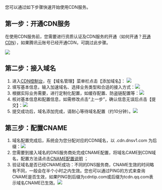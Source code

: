 您可以通过如下步骤快速开始使用CDN服务。



## 第一步：开通CDN服务

在使用CDN服务前，您需要进行资质认证及CDN服务的开通（如何开通？[开通CDN](https://github.com/tencentyun/qcloud-documents/blob/master/product/%E5%AD%98%E5%82%A8%E4%B8%8ECDN/%E5%86%85%E5%AE%B9%E5%88%86%E5%8F%91%E7%BD%91%E7%BB%9C/new-04.%20%E5%BF%AB%E9%80%9F%E5%85%A5%E9%97%A8)），如果腾讯云账号已经开通CDN，可跳过此步骤。

![](https://mccdn.qcloud.com/static/img/d5c70cd18181ccfc2877b33a4f558015/image.png)

## 第二步：接入域名

1. 进入[CDN控制台](https://console.qcloud.com/cdn)，在【域名管理】菜单栏点击【添加域名】：	![](https://mccdn.qcloud.com/static/img/aab5853c8e017d5abe14b043a5b3afab/image.png)
2. 填写基本信息，输入加速域名、选择业务类型和合适的接入方式：![](https://mccdn.qcloud.com/static/img/51963c24685f4ca9bcff6adb755e3578/image.png)
3. 根据实际业务需要，进行定制化配置，如缓存配置、防盗链配置等：![](https://mccdn.qcloud.com/static/img/7c6a1d69406e92c51c9b0296e9c5e306/image.png)
4. 核对基本信息和配置信息，如需修改点击“上一步”，确认信息无误后点击【提交】：![](https://mccdn.qcloud.com/static/img/cfcc85c013aaffa8583ab437c489af37/image.png)
5. 提交成功后，域名添加完成，请耐心等待域名配置（约10分钟）。![](https://mccdn.qcloud.com/static/img/8bd9ee32953db24d825be3ddcb9c47d6/image.png)



## 第三步：配置CNAME

1. 域名配置完成后，系统会为您分配对应的CDN域名，以 .cdn.dnsv1.com 为后缀：![](https://mccdn.qcloud.com/static/img/93257fff3cdf7311a2108bfec8d9fab0/image.png)
2. 您需要到接入域名的DNS服务商处完成CNAME配置，将域名CAME到CDN域名，配置方法请点击[CNAME配置说明](https://www.qcloud.com/doc/product/228/3121) ；
3. 验证域名是否已经CNAME成功：不同的DNS服务商，CNAME生效的时间略有不同，一般会在半个小时之内生效。您也可以通过PING的方式来查询CNAME是否生效，如果PING到后缀为cdntip.com或后缀为tcdn.qq.com表示域名CNAME已生效。![](https://mccdn.qcloud.com/static/img/dbf7687249e59b5d0aeef4f9cdadfec5/image.png)